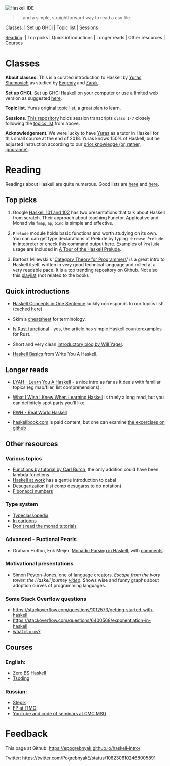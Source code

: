 ![Haskell IDE](https://pbs.twimg.com/media/D_wNe_tXsAExBvF?format=png&name=900x900)

> ... and a simple, straightforward way to read a csv file.


[Classes](#Classes): | Set up GHCi | Topic list | Sessions

[Reading](#Reading): | Top picks | Quick introductions | Longer reads | Other resources | Courses

<!-- 
People cited:

@shumovichy, @BartoszMilewski, @fsoikin, @_bravit, @smdiehl, @carl_burch,
@alex_pir, @binroot
-->

# Classes

**About classes.** This is a curated introduction to Haskell by [Yuras Shumovich](https://twitter.com/shumovichy) as studied by [Evgeniy](https://twitter.com/PogrebnyakE) and [Zarak](https://github.com/zarak).

**Set up GHCi.** Set up GHCi Haskell on your computer or use a limited web version as
suggested [here](setup.md).

**Topic list.** Yuras original [topic list](topics.md), a great plan to learn. 

**Sessions**. [This repository](https://github.com/epogrebnyak/haskell-intro) holds session transcripts `class 1-7` closely following the [topics list](topics.md) from above. 

**Acknowledgement**. We were lucky to have [Yuras](https://twitter.com/shumovichy) as a tutor in Haskell for this small course at the end of 2018. Yuras knows 150% of Haskell, but he adjusted instruction according to our [prior knowledge (or, rather, ignorance)](how_we_started.md).

# Reading 

Readings about Haskell are quite numerous. Good lists are [here](https://wiki.haskell.org/Learning_Haskell) and [here](https://stackoverflow.com/questions/1012573/getting-started-with-haskell).

## Top picks

1. Google [Haskell 101 and 102](https://github.com/google/haskell-trainings/releases) has two presentations that talk about Haskell from scratch. Their approach about teaching Functor, Applicative and Monad via  `fmap`, `ap`, `bind` is simple and effective.

2. `Prelude` module holds basic functions and worth studying on its own. You can can get type declarations of Prelude by typing `:browse Prelude` in intepreter or check this command output [here](browse_prelude.hs). Examples of `Prelude` usage are included in [A Tour of the Haskell Prelude][pre]. 

3. Bartosz Milewski's '[Category Theory for Programmers][ctp]' is a great intro to Haskell itself, written in  very good technical language and rolled at a very readable pace. It is a top trending repository on Github. Not also this [playlist](https://www.youtube.com/playlist?list=PLbgaMIhjbmEnaH_LTkxLI7FMa2HsnawM_) (not related to the book).  

[pre]: http://www.cse.chalmers.se/edu/course/TDA555/tourofprelude.html
[ctp]: https://github.com/hmemcpy/milewski-ctfp-pdf

## Quick introductions

- [Haskell Concepts in One Sentence](https://ndrgrnd.net/posts/haskellOneSentence.html) 
  luckily corresponds to our topics list! (cached [here](https://github.com/epogrebnyak/haskell-intro/issues/5))

- Skim a [cheatsheet](http://cheatsheet.codeslower.com/CheatSheet.pdf) for terminology.

- [Is Rust functional](https://www.fpcomplete.com/blog/2018/10/is-rust-functional) - yes,
  the article has simple Haskell counterexamples for Rust.

- Short and very clean [introductory blog by Will Yager](http://yager.io/CrashCourse/Haskell.html).

- [Haskell Basics](http://dev.stephendiehl.com/fun/001_basics.html) from Write You A Haskell.

## Longer reads

- [LYAH - Learn You A Haskell](http://learnyouahaskell.com) - a nice intro as far as it deals with familiar topics (eg map/filer, list comprehensions).

- [What I Wish I Knew When Learning Haskell](http://dev.stephendiehl.com/hask/) is truely a long read, but you can definitely spot parts you'll like.  

- [RWH - Real World Haskell](http://book.realworldhaskell.org)

- [haskellbook.com](http://haskellbook.com) is paid content, but one can examine [the excercises on github](https://github.com/search?o=desc&q=haskellbook&s=stars&type=Repositories)

## Other resources

### Various topics

- [Functions by tutorial by Carl Burch](http://www.toves.org/books/hsfun/), the only addition could have been lambda functions
- [Haskell at work](https://haskell-at-work.com/episodes/2018-05-13-introduction-to-cabal.html) has a gentle introduction to cabal 
- [Desugarization](http://www.haskellforall.com/2014/10/how-to-desugar-haskell-code.html) (list comp desugarss to do notation)  
- [Fibonacci numbers](https://wiki.haskell.org/The_Fibonacci_sequence#Naive_definition)

### Type system

- [Typeclassopedia](https://wiki.haskell.org/Typeclassopedia) 
- [In cartoons](http://adit.io/posts/2013-04-17-functors,_applicatives,_and_monads_in_pictures.html)
- [Don't read the monad tutorials](http://dev.stephendiehl.com/hask/#eightfold-path-to-monad-satori)

### Advanced - Fuctional Pearls

- Graham Hutton, Erik Meijer. [Monadic Parsing in Haskell.](http%3A%2F%2Fwww.cs.nott.ac.uk%2F~pszgmh%2Fpearl.pdf&usg=AOvVaw1BSPFzc6UYlS64ndClR60K) 
with [comments](https://github.com/mini-kep/kep-parser.hs/tree/master/learn-parse)

### Motivational presentations

- Simon Peyton-Jones, one of language creators. _Escape from the ivory tower: the Haskell journey [video](https://www.youtube.com/watch?v=re96UgMk6GQ&feature=youtu.be&t=725)_. 
Shows wise and funny graphs about adoption curves of programming languages.

### Some Stack Overflow questions

- <https://stackoverflow.com/questions/1012573/getting-started-with-haskell>
- <https://stackoverflow.com/questions/6400568/exponentiation-in-haskell>
- [what is `x:xs`?](https://stackoverflow.com/questions/7368926/division-in-haskell)

## Courses

### English:

- [Zero BS Haskell](https://github.com/alpacaaa/zero-bullshit-haskell)
- [Tsoding](https://www.youtube.com/channel/UCEbYhDd6c6vngsF5PQpFVWg)

### Russian: 

- [Stepik](https://stepik.org/course/75/promo)
- [FP at ITMO](https://github.com/jagajaga/FP-Course-ITMO)
- [YouTube and code of seminars at CMC MSU](https://cmc-haskell-2018.github.io)

# Feedback

This page at Github: <https://epogrebnyak.github.io/haskell-intro/>

Twitter: <https://twitter.com/PogrebnyakE/status/1082306102468005891>
